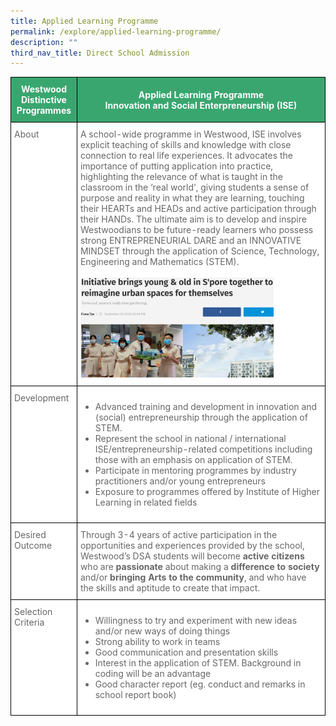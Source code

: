 ```yaml
---
title: Applied Learning Programme
permalink: /explore/applied-learning-programme/
description: ""
third_nav_title: Direct School Admission
---
```

<style type="text/css">
.tg  {border-collapse:collapse;border-spacing:0;}
.tg td{border-color:black;border-style:solid;border-width:1px;
  overflow:hidden;padding:10px 5px;word-break:normal;}
.tg th{border-color:black;border-style:solid;border-width:1px;
  font-weight:normal;overflow:hidden;padding:10px 5px;word-break:normal;}
.tg .tg-k0s0{background-color:#3AA66F;color:#FFF;font-weight:bold;text-align:center;vertical-align:middle}
.tg .tg-zqva{background-color:#FFF;color:#666;text-align:left;vertical-align:top}
.tg .tg-cmm0{background-color:#FFF;color:#666;text-align:left;vertical-align:top}
</style>
   
<table class="tg">
<thead>
  <tr>
    <th class="tg-k0s0"><span style="color:#FFF;background-color:#3AA66F">Westwood Distinctive Programmes</span></th>
    <th class="tg-k0s0"><span style="color:#FFF;background-color:#3AA66F">Applied Learning Programme<br>Innovation and Social Enterpreneurship (ISE)</span></th>
  </tr>
</thead>
<tbody>
	<tr>
    <td class="tg-zqva">About</td>
    <td class="tg-cmm0">A school-wide programme in Westwood, ISE involves explicit teaching of skills and knowledge with close connection to real life experiences. It advocates the importance of putting application into practice, highlighting the relevance of what is taught in the classroom in the ‘real world’, giving students a sense of purpose and reality in what they are learning, touching their HEARTs and HEADs and active participation through their HANDs.  The ultimate aim is to develop and inspire Westwoodians to be future-ready learners who possess strong ENTREPRENEURIAL DARE and an INNOVATIVE MINDSET through the application of Science, Technology, Engineering and Mathematics (STEM).<br><br>
<img width="80%" src="/images/dsa%20alp3.png"></td></tr>
		<tr>
    <td class="tg-zqva">Development</td>
<td class="tg-cmm0"><ul style="“list-style-type:disc”">
	<li>Advanced training and development in innovation and (social) entrepreneurship through the application of STEM.</li>
<li>Represent the school in national / international ISE/entrepreneurship-related competitions including those with an emphasis on application of STEM.</li>
<li>Participate in mentoring programmes by industry practitioners and/or young entrepreneurs</li>
<li>Exposure to programmes offered by Institute of Higher Learning in related fields</li>
</ul></td></tr>
	<tr>
    <td class="tg-zqva">Desired Outcome</td><td class="tg-cmm0">Through 3-4 years of active participation in the opportunities and experiences provided by the school, Westwood’s DSA students will become <b>active citizens</b> who are <b>passionate</b> about making a <b>difference to society</b> and/or <b>bringing Arts to the community</b>, and who have the skills and aptitude to create that impact.</td></tr>
	<tr>
    <td class="tg-zqva">Selection Criteria</td><td class="tg-cmm0"><ul style="“list-style-type:disc”">
<li>Willingness to try and experiment with new ideas and/or new ways of doing things</li>
<li>Strong ability to work in teams</li>
<li>Good communication and presentation skills</li>
<li>Interest in the application of STEM. Background in coding will be an advantage</li>
<li>Good character report (eg. conduct and remarks in school report book)</li>
</ul></td></tr>
</tbody></table>